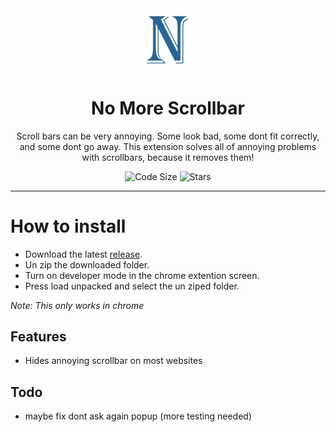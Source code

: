 <div align="center">
  <!-- Logo and Title -->
  <img src="./images/icon.png" alt="logo" width="20%"/>
  <h1>No More Scrollbar</h1>
  <p>Scroll bars can be very annoying. Some look bad, some dont fit correctly, and some dont go away. This extension solves all of annoying problems with scrollbars, because it removes them!</p>

<!-- Fancy badges -->
<img src="https://img.shields.io/github/languages/code-size/cqb13/No-More-Scrollbar" alt="Code Size">
<img src="https://img.shields.io/github/stars/cqb13/No-More-Scrollbar" alt="Stars">
</div>

<hr />

# How to install

- Download the latest [release](/../../releases).
- Un zip the downloaded folder.
- Turn on developer mode in the chrome extention screen.
- Press load unpacked and select the un ziped folder.

_Note: This only works in chrome_

## Features

- Hides annoying scrollbar on most websites

## Todo

- maybe fix dont ask again popup (more testing needed)
